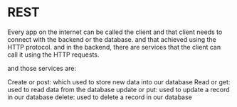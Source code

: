 # REST

Every app on the internet can be called the client and that client needs to connect with the backend or the database. and that achieved using the HTTP protocol. and in the backend, there are services that the client can call it using the HTTP requests.

and those services are:

Create or post: which used to store new data into our database
Read or get: used to read data from the database
update or put: used to update a record in our database
delete: used to delete a record in our database

